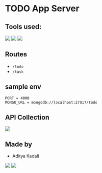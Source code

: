 # TODO App Server

## Tools used:

![](https://img.shields.io/badge/MongoDB-4EA94B?style=for-the-badge&logo=mongodb&logoColor=white)
![](https://img.shields.io/badge/Express.js-404D59?style=for-the-badge)
![](https://img.shields.io/badge/Node.js-43853D?style=for-the-badge&logo=node.js&logoColor=white)

## Routes

- `/todo`
- `/task`

## sample env

```
PORT = 4000
MONGO_URL = mongodb://localhost:27017/todo
```

## API Collection

[![](https://img.shields.io/badge/Postman-FF6C37?style=for-the-badge&logo=postman&logoColor=white)](./postman-api-collection.json)

## Made by

- Aditya Kadali

[![](https://img.shields.io/badge/Twitter-1DA1F2?style=for-the-badge&logo=twitter&logoColor=white)](https://twitter.com/adityakadali)
[![](https://img.shields.io/badge/LinkedIn-0077B5?style=for-the-badge&logo=linkedin&logoColor=white)](https://www.linkedin.com/in/aditya-kadali/)
